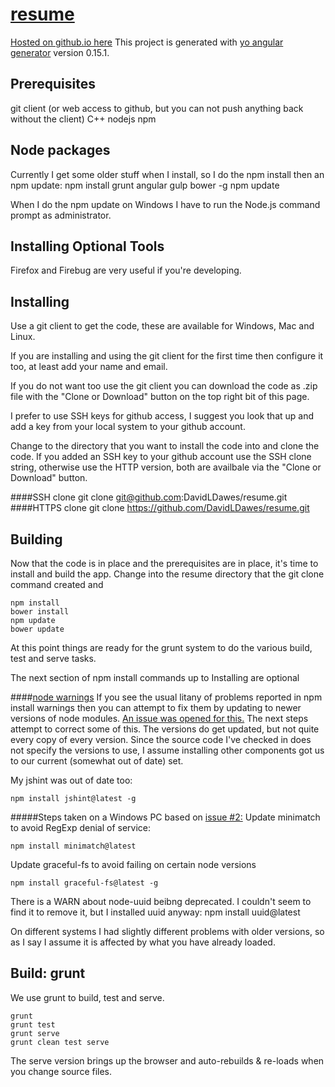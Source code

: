 # [resume](https://davidldawes.github.io/playground)
[Hosted on github.io here](https://davidldawes.github.io/playground)
This project is generated with [yo angular generator](https://github.com/yeoman/generator-angular)
version 0.15.1.

## Prerequisites
git client (or web access to github, but you can not push anything back without the client)
C++
nodejs
npm

## Node packages
Currently I get some older stuff when I install, so I do the npm install then an npm update:
    npm install grunt angular gulp bower -g
    npm update

When I do the npm update on Windows I have to run the Node.js command prompt as administrator.

## Installing Optional Tools
Firefox and Firebug are very useful if you're developing.

## Installing
Use a git client to get the code, these are available for Windows, Mac and Linux. 

If you are installing and using the git client for the first time then configure it too, 
at least add your name and email. 

If you do not want too use the git client you can download the code as .zip file with the 
"Clone or Download" button on the top right bit of this page.

I prefer to use SSH keys for github access, I suggest 
you look that up and add a key from your local system to your github account.

Change to the directory that you want to install the code into and clone the code. 
If you added an SSH key to your github account use the SSH clone string, otherwise 
use the HTTP version, both are availbale via the "Clone or Download" button. 

####SSH clone
git clone git@github.com:DavidLDawes/resume.git
####HTTPS clone
git clone https://github.com/DavidLDawes/resume.git
## Building
Now that the code is in place and the prerequisites are in place, 
it's time to install and build the app. Change into the resume directory that
the git clone command created and

    npm install
    bower install
    npm update
    bower update

At this point things are ready for the grunt system to do the various build, 
test and serve tasks.

The next section of npm install commands up to Installing are optional

####[node warnings](https://github.com/DavidLDawes/resume/issues/2)
If you see the usual litany of problems reported in npm install warnings then
you can attempt to fix them by updating to newer versions of node modules.
[An issue was opened for this.](https://github.com/DavidLDawes/resume/issues/2)
The next steps attempt to correct some of this.
The versions do get updated, but not quite every copy of every version.
Since the source code I've checked in does not specify the versions to use, I 
assume installing other components got us to our current (somewhat out of date)  set.

My jshint was out of date too:
    
    npm install jshint@latest -g

#####Steps taken on a Windows PC based on [issue #2:](https://github.com/DavidLDawes/resume/issues/2)
Update minimatch to avoid RegExp denial of service:
    
    npm install minimatch@latest

Update graceful-fs to avoid failing on certain node versions
    
    npm install graceful-fs@latest -g

There is a WARN about node-uuid beibng deprecated. I couldn't seem to find it to remove it, but
I installed uuid anyway:
    npm install uuid@latest
    
On different systems I had slightly different problems with older versions, so as I say I assume
it is affected by what you have already loaded.

## Build: grunt
We use grunt to build, test and serve. 

    grunt
    grunt test
    grunt serve
    grunt clean test serve

The serve version brings up the browser and auto-rebuilds & re-loads when you change
 source files.
 